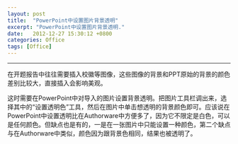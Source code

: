 ```yaml
---
layout: post
title:  "PowerPoint中设置图片背景透明"
excerpt: "PowerPoint中设置图片背景透明."
date:   2012-12-27 15:30:12 +0800
categories: Office
tags: [Office]
---
```

---

在开题报告中往往需要插入校徽等图像，这些图像的背景和PPT原始的背景的颜色差别比较大，直接插入会影响美观。

这时需要在PowerPoint中对导入的图片设置背景透明。把图片工具栏调出来，选择其中的“设置透明色”工具，然后在图片中单击想透明的背景颜色即可。应该说在PowerPoint中设置透明比在Authorware中方便多了，因为它不限定是白色，可以是任何颜色。但缺点也是有的，一是在一张图片中只能设置一种颜色，第二个缺点与在Authorware中类似，颜色因为跟背景色相同，结果也被透明了。
